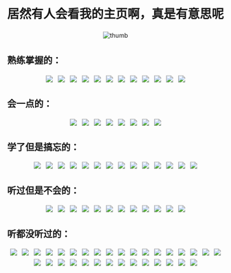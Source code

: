 # 居然有人会看我的主页啊，真是有意思呢

<p align="center">
<img src="https://github.com/NomotoK/NomotoK/assets/99944622/8cbedbd4-3cee-4b89-b1f4-0cab60f78873" alt="thumb" style="vertical-align:top; margin:4px">
</p>



## 熟练掌握的：
<p align="center">
  <img src="https://img.shields.io/badge/Steam-000000?style=for-the-badge&logo=steam&logoColor=white" style="vertical-align:top; margin:4px">
  <img src="https://img.shields.io/badge/Xbox-107C10?style=for-the-badge&logo=xbox&logoColor=white" style="vertical-align:top; margin:4px">
  <img src="https://img.shields.io/badge/PlayStation-003791?style=for-the-badge&logo=playstation&logoColor=white" style="vertical-align:top; margin:4px">
  <img src="https://img.shields.io/badge/Nintendo_Switch-E60012?style=for-the-badge&logo=nintendo-switch&logoColor=white" style="vertical-align:top; margin:4px">
  <img src="https://img.shields.io/badge/Riot_Games-D32936?style=for-the-badge&logo=riot-games&logoColor=white" style="vertical-align:top; margin:4px">
  <img src="https://img.shields.io/badge/Counter_Strike-000000?style=for-the-badge&logo=counter-strike&logoColor=white" style="vertical-align:top; margin:4px">
  <img src="https://img.shields.io/badge/Epic%20Games-313131?style=for-the-badge&logo=Epic%20Games&logoColor=white" style="vertical-align:top; margin:4px">
  <img src="https://img.shields.io/badge/Battle.net-000?style=for-the-badge&logo=battle.net&logoColor=148EFF" style="vertical-align:top; margin:4px">
  <img src="https://img.shields.io/badge/FIFA-B7312F?style=for-the-badge&logo=fifa&logoColor=white" style="vertical-align:top; margin:4px">
  <img src="https://img.shields.io/badge/Itch.io-FA5C5C?style=for-the-badge&logo=itchdotio&logoColor=white" style="vertical-align:top; margin:4px">
  <img src="https://img.shields.io/badge/Origin-148EFF?style=for-the-badge&logo=origin&logoColor=white" style="vertical-align:top; margin:4px">
  <img src="https://img.shields.io/badge/Nintendo_3DS-D12228?style=for-the-badge&logo=nintendo-3ds&logoColor=white" style="vertical-align:top; margin:4px">
</p>


## 会一点的：
<p align="center">
<img src="https://img.shields.io/badge/Microsoft-666666?style=for-the-badge&logo=microsoft&logoColor=white" style="vertical-align:top; margin:4px">
<img src="https://img.shields.io/badge/Windows-0078D6?style=for-the-badge&logo=windows&logoColor=white" style="vertical-align:top; margin:4px">
<img src="https://img.shields.io/badge/Windows_XP-003399?style=for-the-badge&logo=windows-xp&logoColor=white" style="vertical-align:top; margin:4px">
<img src="https://img.shields.io/badge/Microsoft_Excel-217346?style=for-the-badge&logo=microsoft-excel&logoColor=white" style="vertical-align:top; margin:4px">
<img src="https://img.shields.io/badge/Microsoft_PowerPoint-B7472A?style=for-the-badge&logo=microsoft-powerpoint&logoColor=white" style="vertical-align:top; margin:4px">
<img src="https://img.shields.io/badge/Microsoft_Word-2B579A?style=for-the-badge&logo=microsoft-word&logoColor=white" style="vertical-align:top; margin:4px">
<img src="https://img.shields.io/badge/mac%20os-000000?style=for-the-badge&logo=apple&logoColor=white" style="vertical-align:top; margin:4px">
<img src="https://img.shields.io/badge/Linux-FCC624?style=for-the-badge&logo=linux&logoColor=black" style="vertical-align:top; margin:4px">
</p>


## 学了但是搞忘的：
<p align="center">
  <img src="https://img.shields.io/badge/C%23-239120?style=for-the-badge&logo=c-sharp&logoColor=white" style="vertical-align:top; margin:4px">
  <img src="https://img.shields.io/badge/Python-3776AB?style=for-the-badge&logo=python&logoColor=white" style="vertical-align:top; margin:4px">
  <img src="https://img.shields.io/badge/HTML-239120?style=for-the-badge&logo=html5&logoColor=white" style="vertical-align:top; margin:4px">
  <img src="https://img.shields.io/badge/CSS-239120?&style=for-the-badge&logo=css3&logoColor=white" style="vertical-align:top; margin:4px">
  <img src="https://img.shields.io/badge/JavaScript-F7DF1E?style=for-the-badge&logo=javascript&logoColor=black" style="vertical-align:top; margin:4px">
  <img src="https://img.shields.io/badge/HTML5-E34F26?style=for-the-badge&logo=html5&logoColor=white" style="vertical-align:top; margin:4px">
  <img src="https://img.shields.io/badge/CSS3-1572B6?style=for-the-badge&logo=css3&logoColor=white" style="vertical-align:top; margin:4px">
  <img src="https://img.shields.io/badge/C-00599C?style=for-the-badge&logo=c&logoColor=white" style="vertical-align:top; margin:4px">
  <img src="https://img.shields.io/badge/C%2B%2B-00599C?style=for-the-badge&logo=c%2B%2B&logoColor=white" style="vertical-align:top; margin:4px">
  <img src="https://img.shields.io/badge/Java-ED8B00?style=for-the-badge&logo=openjdk&logoColor=whit" style="vertical-align:top; margin:4px">
  <img src="https://img.shields.io/badge/R-276DC3?style=for-the-badge&logo=r&logoColor=white" style="vertical-align:top; margin:4px">
  <img src="https://img.shields.io/badge/Unity-100000?style=for-the-badge&logo=unity&logoColor=white" style="vertical-align:top; margin:4px">
  <img src="https://img.shields.io/badge/Powershell-2CA5E0?style=for-the-badge&logo=powershell&logoColor=white" style="vertical-align:top; margin:4px">
  <img src="https://img.shields.io/badge/TensorFlow-FF6F00?style=for-the-badge&logo=tensorflow&logoColor=white" style="vertical-align:top; margin:4px">
</p>


## 听过但是不会的：
<p align="center">
 <img src="https://img.shields.io/badge/.NET-5C2D91?style=for-the-badge&logo=.net&logoColor=white" style="vertical-align:top; margin:4px">
 <img src="https://img.shields.io/badge/Node.js-43853D?style=for-the-badge&logo=node.js&logoColor=white" style="vertical-align:top; margin:4px">
 <img src="https://img.shields.io/badge/TypeScript-007ACC?style=for-the-badge&logo=typescript&logoColor=white" style="vertical-align:top; margin:4px">
 <img src="https://img.shields.io/badge/PHP-777BB4?style=for-the-badge&logo=php&logoColor=white" style="vertical-align:top; margin:4px">
 <img src="https://img.shields.io/badge/Swift-FA7343?style=for-the-badge&logo=swift&logoColor=white" style="vertical-align:top; margin:4px">
 <img src="https://img.shields.io/badge/Kotlin-0095D5?&style=for-the-badge&logo=kotlin&logoColor=white" style="vertical-align:top; margin:4px">
 <img src="https://img.shields.io/badge/Go-00ADD8?style=for-the-badge&logo=go&logoColor=white" style="vertical-align:top; margin:4px">
 <img src="https://img.shields.io/badge/Vue.js-35495E?style=for-the-badge&logo=vue.js&logoColor=4FC08D" style="vertical-align:top; margin:4px">
 <img src="https://img.shields.io/badge/Tailwind_CSS-38B2AC?style=for-the-badge&logo=tailwind-css&logoColor=white" style="vertical-align:top; margin:4px">
 <img src="https://img.shields.io/badge/jQuery-0769AD?style=for-the-badge&logo=jquery&logoColor=white" style="vertical-align:top; margin:4px">
 <img src="https://img.shields.io/badge/Flask-000000?style=for-the-badge&logo=flask&logoColor=white" style="vertical-align:top; margin:4px">
 <img src="https://img.shields.io/badge/sequelize-323330?style=for-the-badge&logo=sequelize&logoColor=blue" style="vertical-align:top; margin:4px">
 </p>


## 听都没听过的：
<p align="center">
 <img src="https://img.shields.io/badge/Xamarin-3498DB?style=for-the-badge&logo=xamarin&logoColor=white" style="vertical-align:top; margin:4px">
 <img src="https://img.shields.io/badge/Sass-CC6699?style=for-the-badge&logo=sass&logoColor=white" style="vertical-align:top; margin:4px">
 <img src="https://img.shields.io/badge/Ruby-CC342D?style=for-the-badge&logo=ruby&logoColor=white" style="vertical-align:top; margin:4px">
 <img src="https://img.shields.io/badge/Scala-DC322F?style=for-the-badge&logo=scala&logoColor=white" style="vertical-align:top; margin:4px">
 <img src="https://img.shields.io/badge/Rust-000000?style=for-the-badge&logo=rust&logoColor=white" style="vertical-align:top; margin:4px">
 <img src="https://img.shields.io/badge/Dart-0175C2?style=for-the-badge&logo=dart&logoColor=white" style="vertical-align:top; margin:4px">
 <img src="https://img.shields.io/badge/Lua-2C2D72?style=for-the-badge&logo=lua&logoColor=white" style="vertical-align:top; margin:4px">
 <img src="https://img.shields.io/badge/Perl-39457E?style=for-the-badge&logo=perl&logoColor=white" style="vertical-align:top; margin:4px">
 <img src="https://img.shields.io/badge/Elixir-4B275F?style=for-the-badge&logo=elixir&logoColor=white" style="vertical-align:top; margin:4px">
 <img src="https://img.shields.io/badge/Shell_Script-121011?style=for-the-badge&logo=gnu-bash&logoColor=white" style="vertical-align:top; margin:4px">
 <img src="https://img.shields.io/badge/Express.js-404D59?style=for-the-badge" style="vertical-align:top; margin:4px">
 <img src="https://img.shields.io/badge/Gatsby-663399?style=for-the-badge&logo=gatsby&logoColor=white" style="vertical-align:top; margin:4px">
 <img src="https://img.shields.io/badge/React-20232A?style=for-the-badge&logo=react&logoColor=61DAFB" style="vertical-align:top; margin:4px">
 <img src="https://img.shields.io/badge/React_Native-20232A?style=for-the-badge&logo=react&logoColor=61DAFB" style="vertical-align:top; margin:4px">
 <img src="https://img.shields.io/badge/Svelte-4A4A55?style=for-the-badge&logo=svelte&logoColor=FF3E00" style="vertical-align:top; margin:4px">
 <img src="https://img.shields.io/badge/Angular-DD0031?style=for-the-badge&logo=angular&logoColor=white" style="vertical-align:top; margin:4px">
 <img src="https://img.shields.io/badge/AngularJS-E23237?style=for-the-badge&logo=angularjs&logoColor=white" style="vertical-align:top; margin:4px">
 <img src="https://img.shields.io/badge/Bootstrap-563D7C?style=for-the-badge&logo=bootstrap&logoColor=white" style="vertical-align:top; margin:4px">
 <img src="https://img.shields.io/badge/styled--components-DB7093?style=for-the-badge&logo=styled-components&logoColor=white" style="vertical-align:top; margin:4px">
 <img src="https://img.shields.io/badge/Material--UI-0081CB?style=for-the-badge&logo=material-ui&logoColor=white" style="vertical-align:top; margin:4px">
 <img src="https://img.shields.io/badge/Redux-593D88?style=for-the-badge&logo=redux&logoColor=white" style="vertical-align:top; margin:4px">
 <img src="https://img.shields.io/badge/React_Router-CA4245?style=for-the-badge&logo=react-router&logoColor=white" style="vertical-align:top; margin:4px">
 <img src="https://img.shields.io/badge/Django-092E20?style=for-the-badge&logo=django&logoColor=white" style="vertical-align:top; margin:4px">
 <img src="https://img.shields.io/badge/Ruby_on_Rails-CC0000?style=for-the-badge&logo=ruby-on-rails&logoColor=white" style="vertical-align:top; margin:4px">
 <img src="	https://img.shields.io/badge/Laravel-FF2D20?style=for-the-badge&logo=laravel&logoColor=white" style="vertical-align:top; margin:4px">
 <img src="https://img.shields.io/badge/Spring-6DB33F?style=for-the-badge&logo=spring&logoColor=white" style="vertical-align:top; margin:4px">
 <img src="https://img.shields.io/badge/Flutter-02569B?style=for-the-badge&logo=flutter&logoColor=white" style="vertical-align:top; margin:4px">
 <img src="https://img.shields.io/badge/PostgreSQL-316192?style=for-the-badge&logo=postgresql&logoColor=white" style="vertical-align:top; margin:4px">
 <img src="https://img.shields.io/badge/MongoDB-4EA94B?style=for-the-badge&logo=mongodb&logoColor=white" style="vertical-align:top; margin:4px">
 <img src="https://img.shields.io/badge/SQLite-07405E?style=for-the-badge&logo=sqlite&logoColor=white" style="vertical-align:top; margin:4px">
 <img src="https://img.shields.io/badge/Netlify-00C7B7?style=for-the-badge&logo=netlify&logoColor=white" style="vertical-align:top; margin:4px">
 <img src="https://img.shields.io/badge/Heroku-430098?style=for-the-badge&logo=heroku&logoColor=white" style="vertical-align:top; margin:4px">
</p>


 





